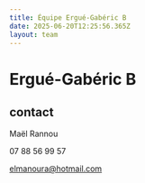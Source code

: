 ```yaml
---
title: Équipe Ergué-Gabéric B
date: 2025-06-20T12:25:56.365Z
layout: team
---
```


# Ergué-Gabéric B



## contact 

Maël Rannou

07 88 56 99 57

elmanoura@hotmail.com

